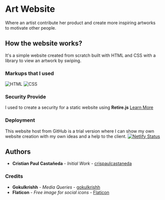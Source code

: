 # Art Website

Where an artist contribute her product and create more inspiring artworks to motivate other people.

## How the website works?

It's a simple website created from scratch built with HTML and CSS with a library to view an artwork by swiping.

### Markups that I used
![HTML](https://img.icons8.com/color/30/html-filetype.png)
![CSS](https://img.icons8.com/color/30/css-filetype.png)

### Security Provide
I used to create a security for a static website using **Retire.js**
[Learn More](https://retirejs.github.io/retire.js/)

### Deployment

This website host from GitHub is a trial version where I can show my own website creation with my own ideas and a help to the client.
[![Netlify Status](https://api.netlify.com/api/v1/badges/aba204da-4504-430a-b581-eac4d1f5c49c/deploy-status)](https://app.netlify.com/sites/marichugalleria/deploys)

## Authors

* **Cristian Paul Castañeda** - *Initial Work* - [crispaulcastaneda](https://www.crispaulcastaneda.ml)

### Credits

* **Gokulkrishh** - *Media Queries* - [gokulkrishh](https://gist.github.com/gokulkrishh/242e68d1ee94ad05f488)
* **Flaticon** - *Free image for social icons* - [Flaticon](https://www.flaticon.com/)
